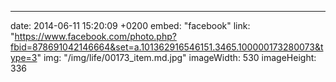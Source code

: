 ---
date: 2014-06-11 15:20:09 +0200
embed: "facebook"
link: "https://www.facebook.com/photo.php?fbid=878691042146664&set=a.101362916546151.3465.100000173280073&type=3"
img: "/img/life/00173_item.md.jpg"
imageWidth: 530
imageHeight: 336
